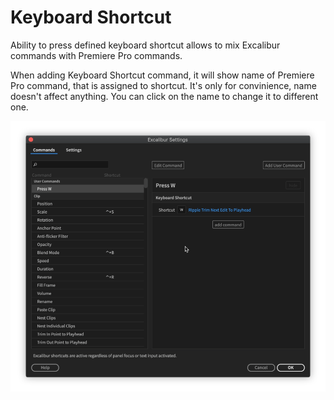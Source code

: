 # Keyboard Shortcut

Ability to press defined keyboard shortcut allows to mix Excalibur commands with Premiere Pro commands.

When adding Keyboard Shortcut command, it will show name of Premiere Pro command, that is assigned to shortcut. It's only for convinience, name doesn't affect anything. You can click on the name to change it to different one.

![](../../../.gitbook/assets/ucom_04_cmdname.gif)

